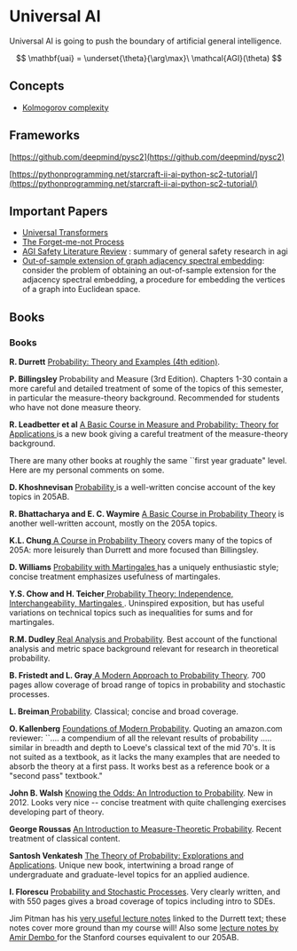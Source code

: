 # Universal AI

Universal AI is going to push the boundary of artificial general intelligence.

$$
\mathbf{uai} = \underset{\theta}{\arg\max}\ \mathcal{AGI}(\theta)
$$

## Concepts

* [Kolmogorov complexity](./)

## Frameworks

[https://github.com/deepmind/pysc2](https://github.com/deepmind/pysc2)

[https://pythonprogramming.net/starcraft-ii-ai-python-sc2-tutorial/](https://pythonprogramming.net/starcraft-ii-ai-python-sc2-tutorial/)

## Important Papers

* [Universal Transformers ](universal-transformers.md)
* [The Forget-me-not Process](forget-me-not-process.md) 
* [AGI Safety Literature Review](https://arxiv.org/pdf/1805.01109.pdf) : summary of general safety research in agi
* [Out-of-sample extension of graph adjacency spectral embedding](https://www.stat.berkeley.edu/~mmahoney/pubs/levin18a.pdf): consider the problem of obtaining an out-of-sample extension for the adjacency spectral embedding, a procedure for embedding the vertices of a graph into Euclidean space.

## Books

### Books

**R. Durrett** [Probability: Theory and Examples \(4th edition\)](http://www.amazon.com/Probability-Cambridge-Statistical-Probabilistic-Mathematics/dp/0521765390). 

**P. Billingsley** Probability and Measure \(3rd Edition\). Chapters 1-30 contain a more careful and detailed treatment of some of the topics of this semester, in particular the measure-theory background. Recommended for students who have not done measure theory.

**R. Leadbetter et al** [A Basic Course in Measure and Probability: Theory for Applications ](http://www.amazon.com/gp/product/1107652529/)is a new book giving a careful treatment of the measure-theory background.

There are many other books at roughly the same \`\`first year graduate" level. Here are my personal comments on some.

**D. Khoshnevisan** [Probability ](http://www.amazon.com/gp/product/1107652529/)is a well-written concise account of the key topics in 205AB.

**R. Bhattacharya and E. C. Waymire** [A Basic Course in Probability Theory](https://www.amazon.com/Basic-Course-Probability-Theory-Universitext/dp/3319479725) is another well-written account, mostly on the 205A topics.

**K.L. Chung**[ A Course in Probability Theory](http://www.amazon.com/gp/product/1107652529/) covers many of the topics of 205A: more leisurely than Durrett and more focused than Billingsley.

**D. Williams** [Probability with Martingales ](http://www.amazon.com/Probability-Martingales-Cambridge-Mathematical-Textbooks/dp/0521406056/)has a uniquely enthusiastic style; concise treatment emphasizes usefulness of martingales.

**Y.S. Chow and H. Teicher**[ Probability Theory: Independence, Interchangeability, Martingales ](http://www.amazon.com/Probability-Theory-Independence-Interchangeability-Martingales/dp/0387406077/). Uninspired exposition, but has useful variations on technical topics such as inequalities for sums and for martingales.

**R.M. Dudley**[ Real Analysis and Probability](http://www.amazon.com/Analysis-Probability-Cambridge-Advanced-Mathematics/dp/0521007542). Best account of the functional analysis and metric space background relevant for research in theoretical probability.

**B. Fristedt and L. Gray**[ A Modern Approach to Probability Theory](http://www.amazon.com/Modern-Approach-Probability-Theory-Applications/dp/0817638075/). 700 pages allow coverage of broad range of topics in probability and stochastic processes.

**L. Breiman**[ Probability](http://www.amazon.com/Probability-Classics-Applied-Mathematics-Breiman/dp/0898712963/). Classical; concise and broad coverage.

**O. Kallenberg** [Foundations of Modern Probability](http://www.amazon.com/Foundations-Modern-Probability-Its-Applications/dp/0387953132). Quoting an amazon.com reviewer: \`\`.... a compendium of all the relevant results of probability ..... similar in breadth and depth to Loeve's classical text of the mid 70's. It is not suited as a textbook, as it lacks the many examples that are needed to absorb the theory at a first pass. It works best as a reference book or a "second pass" textbook."

**John B. Walsh** [Knowing the Odds: An Introduction to Probability](http://www.amazon.com/Knowing-Odds-Introduction-Probability-Mathematics/dp/0821885324). New in 2012. Looks very nice -- concise treatment with quite challenging exercises developing part of theory.

**George Roussas** [An Introduction to Measure-Theoretic Probability](http://www.amazon.com/Introduction-Measure-Theoretic-Probability-Second/dp/0128000422/ref=asap_B00JALV1Z8_1_1?s=books&ie=UTF8&qid=1412368880&sr=1-1). Recent treatment of classical content.

**Santosh Venkatesh** [The Theory of Probability: Explorations and Applications](http://www.amazon.com/Theory-Probability-Explorations-Applications/dp/1107024471). Unique new book, intertwining a broad range of undergraduate and graduate-level topics for an applied audience.

**I. Florescu** [Probability and Stochastic Processes](http://www.amazon.com/Probability-Stochastic-Processes-Ionut-Florescu/dp/0470624558/ref=sr_1_2?s=books&ie=UTF8&qid=1427746625&sr=1-2&keywords=florescu). Very clearly written, and with 550 pages gives a broad coverage of topics including intro to SDEs.

Jim Pitman has his [very useful lecture notes](http://bibserver.berkeley.edu/205/WorkInProgress/DurrettTOC.html) linked to the Durrett text; these notes cover more ground than my course will! Also some [lecture notes by Amir Dembo ](http://www-stat.stanford.edu/~amir/stat-310b/lnotes.pdf)for the Stanford courses equivalent to our 205AB.



